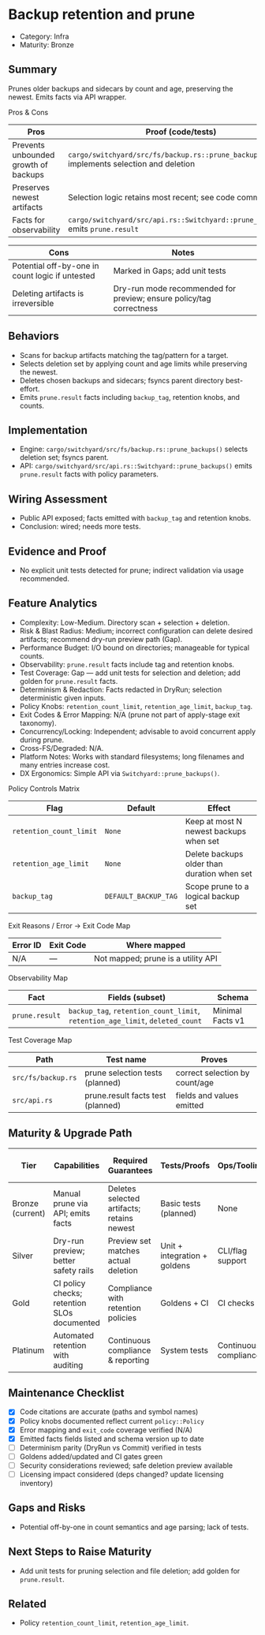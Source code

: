 # Backup retention and prune

- Category: Infra
- Maturity: Bronze

## Summary

Prunes older backups and sidecars by count and age, preserving the newest. Emits facts via API wrapper.

Pros & Cons

| Pros | Proof (code/tests) |
| --- | --- |
| Prevents unbounded growth of backups | `cargo/switchyard/src/fs/backup.rs::prune_backups()` implements selection and deletion |
| Preserves newest artifacts | Selection logic retains most recent; see code comments |
| Facts for observability | `cargo/switchyard/src/api.rs::Switchyard::prune_backups()` emits `prune.result` |

| Cons | Notes |
| --- | --- |
| Potential off-by-one in count logic if untested | Marked in Gaps; add unit tests |
| Deleting artifacts is irreversible | Dry-run mode recommended for preview; ensure policy/tag correctness |

## Behaviors

- Scans for backup artifacts matching the tag/pattern for a target.
- Selects deletion set by applying count and age limits while preserving the newest.
- Deletes chosen backups and sidecars; fsyncs parent directory best-effort.
- Emits `prune.result` facts including `backup_tag`, retention knobs, and counts.

## Implementation

- Engine: `cargo/switchyard/src/fs/backup.rs::prune_backups()` selects deletion set; fsyncs parent.
- API: `cargo/switchyard/src/api.rs::Switchyard::prune_backups()` emits `prune.result` facts with policy parameters.

## Wiring Assessment

- Public API exposed; facts emitted with `backup_tag` and retention knobs.
- Conclusion: wired; needs more tests.

## Evidence and Proof

- No explicit unit tests detected for prune; indirect validation via usage recommended.

## Feature Analytics

- Complexity: Low-Medium. Directory scan + selection + deletion.
- Risk & Blast Radius: Medium; incorrect configuration can delete desired artifacts; recommend dry-run preview path (Gap).
- Performance Budget: I/O bound on directories; manageable for typical counts.
- Observability: `prune.result` facts include tag and retention knobs.
- Test Coverage: Gap — add unit tests for selection and deletion; add golden for `prune.result` facts.
- Determinism & Redaction: Facts redacted in DryRun; selection deterministic given inputs.
- Policy Knobs: `retention_count_limit`, `retention_age_limit`, `backup_tag`.
- Exit Codes & Error Mapping: N/A (prune not part of apply-stage exit taxonomy).
- Concurrency/Locking: Independent; advisable to avoid concurrent apply during prune.
- Cross-FS/Degraded: N/A.
- Platform Notes: Works with standard filesystems; long filenames and many entries increase cost.
- DX Ergonomics: Simple API via `Switchyard::prune_backups()`.

Policy Controls Matrix

| Flag | Default | Effect |
| --- | --- | --- |
| `retention_count_limit` | `None` | Keep at most N newest backups when set |
| `retention_age_limit` | `None` | Delete backups older than duration when set |
| `backup_tag` | `DEFAULT_BACKUP_TAG` | Scope prune to a logical backup set |

Exit Reasons / Error → Exit Code Map

| Error ID | Exit Code | Where mapped |
| --- | --- | --- |
| N/A | — | Not mapped; prune is a utility API |

Observability Map

| Fact | Fields (subset) | Schema |
| --- | --- | --- |
| `prune.result` | `backup_tag`, `retention_count_limit`, `retention_age_limit`, `deleted_count` | Minimal Facts v1 |

Test Coverage Map

| Path | Test name | Proves |
| --- | --- | --- |
| `src/fs/backup.rs` | prune selection tests (planned) | correct selection by count/age |
| `src/api.rs` | prune.result facts test (planned) | fields and values emitted |

## Maturity & Upgrade Path

| Tier | Capabilities | Required Guarantees | Tests/Proofs | Ops/Tooling | Relationship to Previous Tier |
| --- | --- | --- | --- | --- | --- |
| Bronze (current) | Manual prune via API; emits facts | Deletes selected artifacts; retains newest | Basic tests (planned) | None | Additive |
| Silver | Dry-run preview; better safety rails | Preview set matches actual deletion | Unit + integration + goldens | CLI/flag support | Additive |
| Gold | CI policy checks; retention SLOs documented | Compliance with retention policies | Goldens + CI | CI checks | Additive |
| Platinum | Automated retention with auditing | Continuous compliance & reporting | System tests | Continuous compliance | Additive |

## Maintenance Checklist

- [x] Code citations are accurate (paths and symbol names)
- [x] Policy knobs documented reflect current `policy::Policy`
- [x] Error mapping and `exit_code` coverage verified (N/A)
- [x] Emitted facts fields listed and schema version up to date
- [ ] Determinism parity (DryRun vs Commit) verified in tests
- [ ] Goldens added/updated and CI gates green
- [ ] Security considerations reviewed; safe deletion preview available
- [ ] Licensing impact considered (deps changed? update licensing inventory)

## Gaps and Risks

- Potential off-by-one in count semantics and age parsing; lack of tests.

## Next Steps to Raise Maturity

- Add unit tests for pruning selection and file deletion; add golden for `prune.result`.

## Related

- Policy `retention_count_limit`, `retention_age_limit`.
